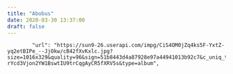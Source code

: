 ```yaml
---
title: "Abobus"
date: 2020-03-30 13:37:00
draft: false
---
```


            "url": "https://sun9-26.userapi.com/impg/CiS4OM0jZq4ks5F-YxtZ-yq2etBIPe_--JjOkw/cB42fXvKxlc.jpg?size=1016x329&quality=96&sign=51b8443d4a87928e97a44941013b92c7&c_uniq_tag=oBb5gA-rYcd3Vjon2YW1BswtIU9trCqgAyCR5fXRV5s&type=album",
